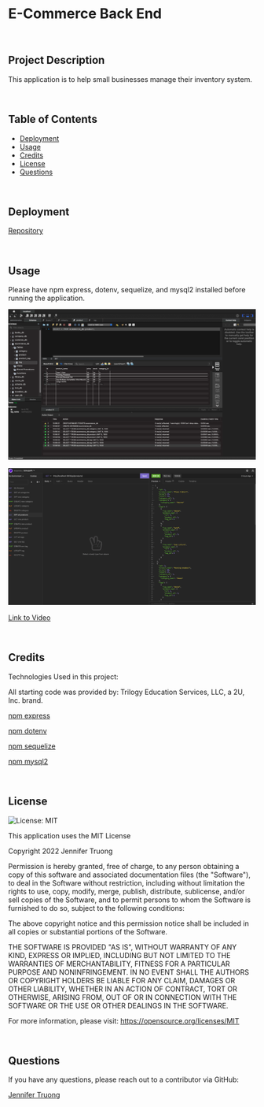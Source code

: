 # E-Commerce Back End

<br/>

## Project Description

This application is to help small businesses manage their inventory system.

<br/>

## Table of Contents
- [Deployment](#installation)
- [Usage](#usage)
- [Credits](#credits)
- [License](#license)
- [Questions](#questions)

<br/>

## Deployment
  

[Repository](https://github.com/jentruong09/ecommerceBackEnd)

<br/>

## Usage
Please have npm express, dotenv, sequelize, and mysql2 installed before running the application. 

![db1](/assets/db1.png)

![db1](/assets/db2.png)

[Link to Video](https://youtu.be/JbcTDL_ZvCI)

<br/>

## Credits
Technologies Used in this project:

All starting code was provided by: Trilogy Education Services, LLC, a 2U, Inc. brand.
  
[npm express](https://www.npmjs.com/package/express)

[npm dotenv](https://www.npmjs.com/package/dotenv)

[npm sequelize](https://www.npmjs.com/package/sequelize)

[npm mysql2](https://www.npmjs.com/package/mysql2)

<br/>

## License 
![License: MIT](https://img.shields.io/badge/License-MIT-yellow.svg)
  
This application uses the MIT License

Copyright 2022 Jennifer Truong

Permission is hereby granted, free of charge, to any person obtaining a copy of this software and associated documentation files (the "Software"), to deal in the Software without restriction, including without limitation the rights to use, copy, modify, merge, publish, distribute, sublicense, and/or sell copies of the Software, and to permit persons to whom the Software is furnished to do so, subject to the following conditions:

The above copyright notice and this permission notice shall be included in all copies or substantial portions of the Software.

THE SOFTWARE IS PROVIDED "AS IS", WITHOUT WARRANTY OF ANY KIND, EXPRESS OR IMPLIED, INCLUDING BUT NOT LIMITED TO THE WARRANTIES OF MERCHANTABILITY, FITNESS FOR A PARTICULAR PURPOSE AND NONINFRINGEMENT. IN NO EVENT SHALL THE AUTHORS OR COPYRIGHT HOLDERS BE LIABLE FOR ANY CLAIM, DAMAGES OR OTHER LIABILITY, WHETHER IN AN ACTION OF CONTRACT, TORT OR OTHERWISE, ARISING FROM, OUT OF OR IN CONNECTION WITH THE SOFTWARE OR THE USE OR OTHER DEALINGS IN THE SOFTWARE.

For more information, please visit: https://opensource.org/licenses/MIT

<br/>


## Questions
If you have any questions, please reach out to a contributor via GitHub:

[Jennifer Truong](https://github.com/jentruong09)
